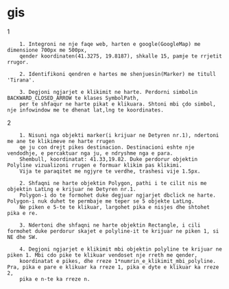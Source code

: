 # gis
1
        
        1. Integroni ne nje faqe web, harten e google(GoogleMap) me dimensione 700px me 500px, 
        qender koordinaten(41.3275, 19.8187), shkalle 15, pamje te rrjetit rrugor.

        2. Identifikoni qendren e hartes me shenjuesin(Marker) me titull 'Tirana'.

        3. Degjoni ngjarjet e klikimit ne harte. Perdorni simbolin BACKWARD_CLOSED_ARROW te klases SymbolPath, 
        per te shfaqur ne harte pikat e klikuara. Shtoni mbi çdo simbol, nje infowindow me te dhenat lat,lng te koordinates.

2
        
        1. Nisuni nga objekti marker(i krijuar ne Detyren nr.1), ndertoni me ane te klikimeve ne harte rrugen 
        qe ju con drejt pikes destinacion. Destinacioni eshte nje vendodhje, e percaktuar nga ju, e ndryshme nga e para. 
        Shembull, koordinatat: 41.33,19.82. Duke perdorur objektin Polyline vizualizoni rrugen e formuar klikim pas klikimi. 
        Vija te paraqitet me ngjyre te verdhe, trashesi vije 1.5px.

        2. Shfaqni ne harte objektin Polygon, pathi i te cilit nis me objektin LatLng e krijuar ne Detyren nr.1. 
        Polygon-i do te formohet duke degjuar ngjarjet dbclick ne harte. Polygon-i nuk duhet te permbaje me teper se 5 objekte LatLng. 
        Ne piken e 5-te te klikuar, largohet pika e nisjes dhe shtohet pika e re.

        3. Ndertoni dhe shfaqni ne harte objektin Rectangle, i cili formohet duke perdorur skajet e polyline-it te krijuar ne piken 1, si NE dhe SW.

        4. Degjoni ngjarjet e klikimit mbi objektin polyline te krijuar ne piken 1. Mbi cdo pike te klikuar vendoset nje rreth me qender, 
        koordinatat e pikes, dhe rreze 1*numrin_e_klikimit_mbi_polyline. Pra, pika e pare e klikuar ka rreze 1, pika e dyte e klikuar ka rreze 2, 
        pika e n-te ka rreze n.
